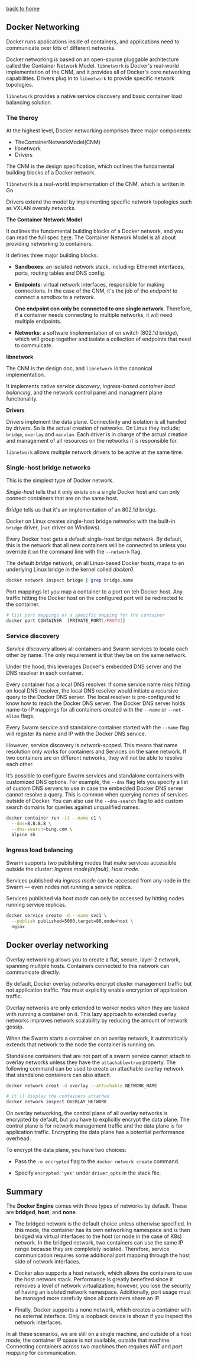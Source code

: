 [back to home](./README.md)

## Docker Networking

Docker runs applications inside of containers, and applications need to communicate over lots of different networks.

Docker networking is based on an open-source pluggable architecture called the Container Network Model. `libnetwork` is Docker's real-world implementation of the CNM, and it provides all of Docker's core networking capabilities. Drivers plug in to `libnetwork` to provide specific network topologies.

`libnetwork` provides a native service discovery and basic container load balancing solution.

### The theroy

At the highest level, Docker networking comprises three major components:

- TheContainerNetworkModel(CNM)
- libnetwork
- Drivers

The CNM is the design specification, which outlines the fundamental building blocks of a Docker network.

`libnetwork` is a real-world implementation of the CNM, which is written in Go.

Drivers extend the model by implementing specific network topologies such as VXLAN overaly networks.

**The Container Network Model**

It outlines the fundamental building blocks of a Docker network, and you can read the full spec [here](https://github.com/docker/libnetwork/blob/master/docs/design.md). The Container Network Model is all about providing networking to containers.

It defines three major building blocks:

- **Sandboxes**: an isolated network stack, including: Ethernet interfaces, ports, routing tables and DNS config.

- **Endpoints**: virtual network interfaces, responsible for making connections. In the case of the CNM, it's the job of the _endpoint_ to connect a _sandbox_ to a _network_.

  **One endpoint con only be connected to one single network**. Therefore, if a container needs connecting to multiple networks, it will need multiple endpoints.

- **Networks**: a software implementation of on switch (802.1d bridge), which will group together and isolate a collection of endpoints that need to commuicate.

**libnetwork**

The CNM is the design doc, and `libnetwork` is the canonical implementation.

It implements native _service discovery_, _ingress-based container load balancing_, and the network control panel and managment plane functionality.

**Drivers**

Drivers implement the data plane. Connectivity and isolation is all handled by drivers. So is the actual creation of networks. On Linux they include; `bridge`, `overlay` and `macvlan`. Each driver is in charge of the actual creation and management of all resources on the networks it is responsible for.

`libnetwork` allows multiple network drivers to be active at the same time.

### Single-host bridge networks

This is the simplest type of Docker network.

_Single-host_ tells that it only exists on a single Docker host and can only connect containers that are on the same host.

_Bridge_ tells us that it's an implementation of an 802.1d bridge.

Docker on Linux creates single-host bridge networks with the built-in `bridge` driver, (`nat` driver on Windows).

Every Docker host gets a default single-host bridge network. By default, this is the network that all new containers will be connected to unless you override it on the command line with the `--network` flag.

The default _bridge_ network, on all Linux-based Docker hosts, maps to an underlying Linux bridge in the kernel called _docker0_.

```bash
docker network inspect bridge | grep bridge.name
```

Port mappings let you map a container to a port on teh Docker host. Any traffic hitting the Docker host on the configured port will be redirected to the container.

```bash
# list port mappings or a specific mapping for the container
docker port CONTAINER  [PRIVATE_PORT[/PROTO]]
```

### Service discovery

_Service discovery_ allows all containers and Swarm services to locate each other by name. The only requirement is that they be on the same network.

Under the hood, this leverages Docker's embedded DNS server and the DNS resolver in each container.

Every container has a local DNS resolver. If some service name miss hitting on local DNS resolver, the local DNS resolver would initiate a recursive query to the Docker DNS server. The local resolver is pre-configured to know how to reach the Docker DNS server. The Docker DNS server holds name-to-IP mappings for all containers created with the `--name` or `--net-alias` flags.

Every Swarm service and standalone container started with the `--name` flag will register its name and IP with the Docker DNS service.

However, service discovery is _network-scoped_. This means that name resolution only works for containers and Services on the same network. If two containers are on different networks, they will not be able to resolve each other.

It’s possible to configure Swarm services and standalone containers with customized DNS options. For example, the `--dns` flag lets you specify a list of custom DNS servers to use in case the embedded Docker DNS server cannot resolve a query. This is common when querying names of services outside of Docker. You can also use the `--dns-search` flag to add custom search domains for queries against unqualified names.

```bash
docker container run -it --name c1 \
  --dns=8.8.8.8 \
  --dns-search=bing.com \
  alpine sh
```

### Ingress load balancing

Swarm supports two publishing modes that make services accessible outside the cluster: _Ingress mode(default)_, _Host mode_.

Services published via _ingress mode_ can be accessed from any node in the Swarm — even nodes not running a service replica.

Services published via _host mode_ can only be accessed by hitting nodes running service replicas.

```bash
docker service create -d --name svc1 \
  --publish published=5000,target=80,mode=host \
  nginx
```

## Docker overlay networking

Overlay networking allows you to create a flat, secure, layer-2 network, spanning multiple hosts. Containers connected to this network can communicate directly.

By default, Docker overlay networks encrypt cluster management traffic but not application traffic. You must explicitly enable encryption of application traffic.

Overlay networks are only extended to worker nodes when they are tasked with running a container on it. This lazy approach to extended overlay networks improves network scalability by reducing the amount of network gossip.

When the Swarm starts a container on an overlay network, it automatically extends that network to the node the container is running on.

Standalone containers that are not part of a swarm service cannot attach to overlay networks unless they have the `attachable=true` property. The following command can be used to create an attachable overlay network that standalone containers can also attach.

```bash
docker network creat -d overlay --attachable NETWORK_NAME

# it'll display the containers attached
docker network inspect OVERLAY_NETWORK
```

On overlay networking, the control plane of all overlay networks is encrypted by default, but you have to explicitly encrypt the data plane. The control plane is for network management traffic and the data plane is for application traffic. Encrypting the data plane has a potential performance overhead.

To encrypt the data plane, you have two choices:

- Pass the `-o encrypted` flag to the `docker network create` command.

- Specify `encrypted:'yes'` under `driver_opts` in the stack file.

## Summary

The **Docker Engine** comes with three types of networks by default. These are **bridged**, **host**, and **none**.

- The bridged network is the default choice unless otherwise specified. In this mode, the container has its own networking namespace and is then bridged via virtual interfaces to the host (or node in the case of K8s) network. In the bridged network, two containers can use the same IP range because they are completely isolated. Therefore, service communication requires some additional port mapping through the host side of network interfaces.

- Docker also supports a host network, which allows the containers to use the host network stack. Performance is greatly benefited since it removes a level of network virtualization; however, you lose the security of having an isolated network namespace. Additionally, port usage must be managed more carefully since all containers share an IP.

- Finally, Docker supports a none network, which creates a container with no external interface. Only a loopback device is shown if you inspect the network interfaces.

In all these scenarios, we are still on a single machine, and outside of a host mode, the container IP space is not available, outside that machine. Connecting containers across two machines then requires _NAT_ and _port mapping_ for communication.
